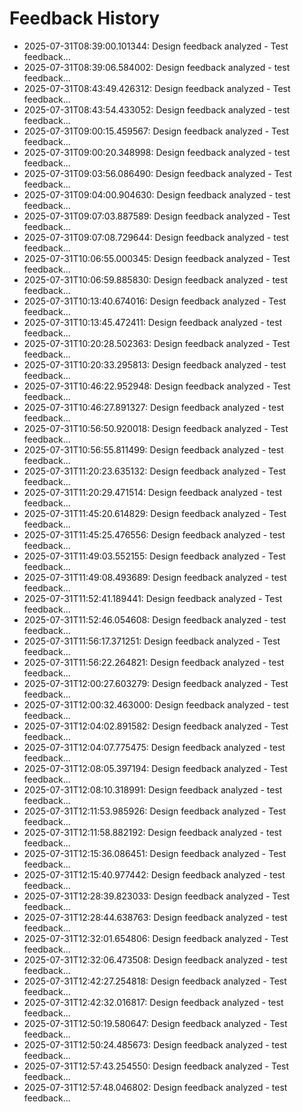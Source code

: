 # Feedback History

- 2025-07-31T08:39:00.101344: Design feedback analyzed - Test feedback...
- 2025-07-31T08:39:06.584002: Design feedback analyzed - test feedback...
- 2025-07-31T08:43:49.426312: Design feedback analyzed - Test feedback...
- 2025-07-31T08:43:54.433052: Design feedback analyzed - test feedback...
- 2025-07-31T09:00:15.459567: Design feedback analyzed - Test feedback...
- 2025-07-31T09:00:20.348998: Design feedback analyzed - test feedback...
- 2025-07-31T09:03:56.086490: Design feedback analyzed - Test feedback...
- 2025-07-31T09:04:00.904630: Design feedback analyzed - test feedback...
- 2025-07-31T09:07:03.887589: Design feedback analyzed - Test feedback...
- 2025-07-31T09:07:08.729644: Design feedback analyzed - test feedback...
- 2025-07-31T10:06:55.000345: Design feedback analyzed - Test feedback...
- 2025-07-31T10:06:59.885830: Design feedback analyzed - test feedback...
- 2025-07-31T10:13:40.674016: Design feedback analyzed - Test feedback...
- 2025-07-31T10:13:45.472411: Design feedback analyzed - test feedback...
- 2025-07-31T10:20:28.502363: Design feedback analyzed - Test feedback...
- 2025-07-31T10:20:33.295813: Design feedback analyzed - test feedback...
- 2025-07-31T10:46:22.952948: Design feedback analyzed - Test feedback...
- 2025-07-31T10:46:27.891327: Design feedback analyzed - test feedback...
- 2025-07-31T10:56:50.920018: Design feedback analyzed - Test feedback...
- 2025-07-31T10:56:55.811499: Design feedback analyzed - test feedback...
- 2025-07-31T11:20:23.635132: Design feedback analyzed - Test feedback...
- 2025-07-31T11:20:29.471514: Design feedback analyzed - test feedback...
- 2025-07-31T11:45:20.614829: Design feedback analyzed - Test feedback...
- 2025-07-31T11:45:25.476556: Design feedback analyzed - test feedback...
- 2025-07-31T11:49:03.552155: Design feedback analyzed - Test feedback...
- 2025-07-31T11:49:08.493689: Design feedback analyzed - test feedback...
- 2025-07-31T11:52:41.189441: Design feedback analyzed - Test feedback...
- 2025-07-31T11:52:46.054608: Design feedback analyzed - test feedback...
- 2025-07-31T11:56:17.371251: Design feedback analyzed - Test feedback...
- 2025-07-31T11:56:22.264821: Design feedback analyzed - test feedback...
- 2025-07-31T12:00:27.603279: Design feedback analyzed - Test feedback...
- 2025-07-31T12:00:32.463000: Design feedback analyzed - test feedback...
- 2025-07-31T12:04:02.891582: Design feedback analyzed - Test feedback...
- 2025-07-31T12:04:07.775475: Design feedback analyzed - test feedback...
- 2025-07-31T12:08:05.397194: Design feedback analyzed - Test feedback...
- 2025-07-31T12:08:10.318991: Design feedback analyzed - test feedback...
- 2025-07-31T12:11:53.985926: Design feedback analyzed - Test feedback...
- 2025-07-31T12:11:58.882192: Design feedback analyzed - test feedback...
- 2025-07-31T12:15:36.086451: Design feedback analyzed - Test feedback...
- 2025-07-31T12:15:40.977442: Design feedback analyzed - test feedback...
- 2025-07-31T12:28:39.823033: Design feedback analyzed - Test feedback...
- 2025-07-31T12:28:44.638763: Design feedback analyzed - test feedback...
- 2025-07-31T12:32:01.654806: Design feedback analyzed - Test feedback...
- 2025-07-31T12:32:06.473508: Design feedback analyzed - test feedback...
- 2025-07-31T12:42:27.254818: Design feedback analyzed - Test feedback...
- 2025-07-31T12:42:32.016817: Design feedback analyzed - test feedback...
- 2025-07-31T12:50:19.580647: Design feedback analyzed - Test feedback...
- 2025-07-31T12:50:24.485673: Design feedback analyzed - test feedback...
- 2025-07-31T12:57:43.254550: Design feedback analyzed - Test feedback...
- 2025-07-31T12:57:48.046802: Design feedback analyzed - test feedback...
